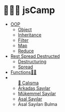 # 🚀👩‍🚀 jsCamp

<ul>
  <li><a href="https://github.com/FatmaSedaOZYURT/jsCamp/tree/main/src/oop">OOP</a>
    <ul>
      <li><a href="https://github.com/FatmaSedaOZYURT/jsCamp/blob/main/src/oop/index.js">Object</a></li>
      <li><a href="https://github.com/FatmaSedaOZYURT/jsCamp/blob/main/src/oop/inheritance.js">Inheritance</a></li>
      <li><a href="https://github.com/FatmaSedaOZYURT/jsCamp/blob/main/src/oop/filter.js">Filter</a></li>
      <li><a href="https://github.com/FatmaSedaOZYURT/jsCamp/blob/main/src/oop/map.js">Map</a></li>
      <li><a href="https://github.com/FatmaSedaOZYURT/jsCamp/blob/main/src/oop/reduce.js">Reduce</a></li>
    </ul>
  </li>
  <li><a href="https://github.com/FatmaSedaOZYURT/jsCamp/tree/main/src/restSpreadDestructure">Rest Spread Destructed</a>
       <ul>
      <li><a href="https://github.com/FatmaSedaOZYURT/jsCamp/blob/main/src/restSpreadDestructure/Destructuring.js">Destructuring</a></li>
      <li><a href="https://github.com/FatmaSedaOZYURT/jsCamp/blob/main/src/restSpreadDestructure/Spread.js">Spread</a></li>
    </ul>
  </li>
  <li><a href="https://github.com/FatmaSedaOZYURT/jsCamp/blob/main/src/functions.js">Functions🏄‍♀️</a></li>
  
  <li>
    <ul><a href="https://github.com/FatmaSedaOZYURT/jsCamp/tree/main/src/Sample">🎯 Çalışma</a>
      <li><a href="https://github.com/FatmaSedaOZYURT/jsCamp/blob/main/src/Sample/FriendNumber.js">Arkadaş Sayılar</a></li>
      <li><a href="https://github.com/FatmaSedaOZYURT/jsCamp/blob/main/src/Sample/PerfectNumber.js">Mükemmel Sayılar</a></li>
      <li><a href="https://github.com/FatmaSedaOZYURT/jsCamp/blob/main/src/Sample/PrimeNumber.js">Asal Sayılar</a></li>
      <li><a href="https://github.com/FatmaSedaOZYURT/jsCamp/blob/main/src/Sample/PrimeNumbers.js"></a>Asal Sayıları Bulma</li>
    </ul>
   </li>
  
  </ul>
